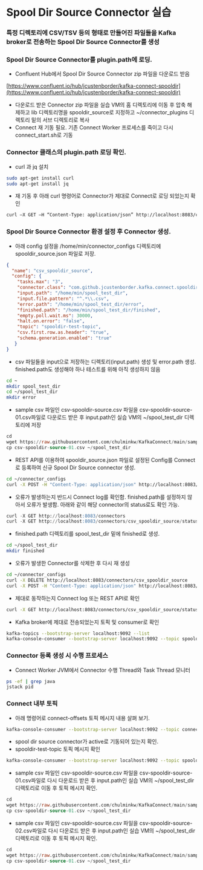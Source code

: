 # Spool Dir Source Connector 실습

### 특정 디렉토리에 CSV/TSV 등의 형태로 만들어진 파일들을 Kafka broker로 전송하는 Spool Dir Source Connector를 생성

### Spool Dir Source Connector를 plugin.path에 로딩.

- Confluent Hub에서 Spool Dir Source Connector zip 파일을 다운로드 받음

[https://www.confluent.io/hub/jcustenborder/kafka-connect-spooldir](https://www.confluent.io/hub/jcustenborder/kafka-connect-spooldir)

- 다운로드 받은 Connector zip 파일을 실습 VM의 홈 디렉토리에 이동 후 압축 해제하고 lib 디렉토리명을 spooldir_source로 지정하고 ~/connector_plugins 디렉토리 밑의 서브 디렉토리로 복사
- Connect 재 기동 필요. 기존 Connect Worker 프로세스를 죽이고 다시 connect_start.sh로 기동

### Connector 클래스의 plugin.path 로딩 확인.

- curl 과  jq 설치

```bash
sudo apt-get install curl
sudo apt-get install jq
```

- 재 기동 후 아래 curl 명령어로 Connector가 제대로 Connect로 로딩 되었는지 확인

```bash
curl –X GET –H “Content-Type: application/json” http://localhost:8083/connector-plugins
```

### Spool Dir Source Connector 환경 설정 후 Connector 생성.

- 아래 config 설정을 /home/min/connector_configs 디렉토리에 spooldir_source.json 파일로 저장.

```json
{
  "name": "csv_spooldir_source",
  "config": {
    "tasks.max": "3",
    "connector.class": "com.github.jcustenborder.kafka.connect.spooldir.SpoolDirCsvSourceConnector",
    "input.path": "/home/min/spool_test_dir",
    "input.file.pattern": "^.*\\.csv",
    "error.path": "/home/min/spool_test_dir/error",
    "finished.path": "/home/min/spool_test_dir/finished",
    "empty.poll.wait.ms": 30000,
    "halt.on.error": "false",
    "topic": "spooldir-test-topic",
    "csv.first.row.as.header": "true",
    "schema.generation.enabled": "true"
   }
}
```

- csv 파일들을 input으로 저장하는 디렉토리(input.path) 생성 및 error.path 생성. finished.path도 생성해야 하나 테스트를 위해 아직 생성하지 않음

```bash
cd ~
mkdir spool_test_dir
cd ~/spool_test_dir
mkdir error
```

- sample csv 파일인 csv-spooldir-source.csv 파일을 csv-spooldir-source-01.csv파일로 다운로드 받은 후 input.path인 실습 VM의 ~/spool_test_dir 디렉토리에 저장

```sql
cd 
wget https://raw.githubusercontent.com/chulminkw/KafkaConnect/main/sample_data/csv-spooldir-source.csv -O csv-spooldir-source-01.csv
cp csv-spooldir-source-01.csv ~/spool_test_dir
```

- REST API를 이용하여 spooldir_source.json 파일로 설정된 Config를 Connect로 등록하여 신규 Spool Dir Source connector 생성.

```bash
cd ~/connector_configs
curl -X POST -H "Content-Type: application/json" http://localhost:8083/connectors --data @spooldir_source.json
```

- 오류가 발생하는지 반드시 Connect log를 확인함. finished.path를 설정하지 않아서 오류가 발생함. 아래와 같이 해당 connector의 status로도 확인 가능.

```sql
curl -X GET http://localhost:8083/connectors
curl -X GET http://localhost:8083/connectors/csv_spooldir_source/status | jq '.'
```

- finished.path 디렉토리를 spool_test_dir 밑에 finished로 생성.

```bash
cd ~/spool_test_dir
mkdir finished
```

- 오류가 발생한 Connector를 삭제한 후 다시 재 생성

```bash
cd ~/connector_configs
curl -X DELETE http://localhost:8083/connectors/csv_spooldir_source
curl -X POST -H "Content-Type: application/json" http://localhost:8083/connectors --data @spooldir_source.json

```

- 제대로 동작하는지 Connect log 또는 REST API로 확인

```bash
curl -X GET http://localhost:8083/connectors/csv_spooldir_source/status | jq '.'
```

- Kafka broker에 제대로 전송되었는지 토픽 및 consumer로 확인

```bash
kafka-topics --bootstrap-server localhost:9092 --list
kafka-console-consumer --bootstrap-server localhost:9092 --topic spooldir-test-topic --from-beginning --property print.key=true
```

### Connector 등록 생성 시 수행 프로세스

- Connect Worker JVM에서 Connector 수행 Thread와 Task Thread 모니터

```bash
ps -ef | grep java
jstack pid
```

### Connect 내부 토픽

- 아래 명령어로 connect-offsets 토픽 메시지 내용 살펴 보기.

```bash
kafka-console-consumer --bootstrap-server localhost:9092 --topic connect-offsets --from-beginning --property print.key=true | jq '.'
```

- spool dir source connector가 active로 기동되어 있는지 확인.
- spooldir-test-topic 토픽 메시지 확인

```bash
kafka-console-consumer --bootstrap-server localhost:9092 --topic spooldir-test-topic --from-beginning --property print.key=true | jq '.'
```

- sample csv 파일인 csv-spooldir-source.csv 파일을 csv-spooldir-source-01.csv파일로 다시 다운로드 받은 후 input.path인 실습 VM의 ~/spool_test_dir 디렉토리로 이동 후 토픽 메시지 확인.

```sql
cd 
wget https://raw.githubusercontent.com/chulminkw/KafkaConnect/main/sample_data/csv-spooldir-source.csv -O csv-spooldir-source-01.csv
cp csv-spooldir-source-01.csv ~/spool_test_dir
```

- sample csv 파일인 csv-spooldir-source.csv 파일을 csv-spooldir-source-02.csv파일로 다시 다운로드 받은 후 input.path인 실습 VM의 ~/spool_test_dir 디렉토리로 이동 후 토픽 메시지 확인.

```sql
cd 
wget https://raw.githubusercontent.com/chulminkw/KafkaConnect/main/sample_data/csv-spooldir-source.csv -O csv-spooldir-source-02.csv
cp csv-spooldir-source-01.csv ~/spool_test_dir
```
